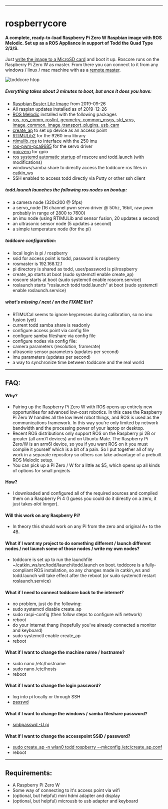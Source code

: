 ___
# rospberrycore

#### A complete, ready-to-load Raspberry Pi Zero W Raspbian image with ROS Melodic.  Set up as a ROS Appliance in support of Todd the Quad Type 2/3/S.  
Just [write the image to a MicroSD card](https://www.raspberrypi.org/documentation/installation/installing-images/README.md "write the image to a MicroSD card") and boot it up.  Roscore runs on the Raspberry Pi Zero W as master.  From there you can connect to it from any windows / linux / mac machine with as a [remote master](http://wiki.ros.org/ROS/Tutorials/MultipleMachines "emote master").

![toddcore htop](https://i.imgur.com/kwwD4tm.png "toddcore htop")

##### Everything takes about 3 minutes to boot, but once it does you have:
 - [Raspbian Buster Lite Image](https://www.raspberrypi.org/downloads/raspbian/ "Raspbian Buster Lite Image") from 2019-09-26
 - All raspian updates installed as of 2019-12-26
 - [ROS Melodic](http://wiki.ros.org/melodic/Installation/Source "ROS Melodic") installed with the following packages
  - [ros, ros_comm, roslint, geometry, common_msgs, std_srvs, image_common, image_transport_plugins, usb_cam](https://www.ros.org/reps/rep-0131.html#variants "ros, ros_comm, roslint, geometry, common_msgs, std_srvs, image_common, image_transport_plugins, usb_cam")
 - [create_ap](https://github.com/oblique/create_ap "create_ap") to set up device as an access point
 - [RTIMULib2](https://github.com/RTIMULib/RTIMULib2 "RTIMULib2") for the 9260 imu library
 - [rtimulib_ros](https://github.com/romainreignier/rtimulib_ros "rtimulib_ros") to interface with the 250 imu
 - [ros-pwm-pca9685](https://github.com/dheera/ros-pwm-pca9685 "ros-pwm-pca9685") for the servo driver
 - [gpiozero](https://gpiozero.readthedocs.io/en/stable/ "gpiozero") for gpio
 - [ros systemd automatic startup](https://blog.roverrobotics.com/how-to-run-ros-on-startup-bootup/ "ros systemd automatic startup") of roscore and todd.launch (with modifications)
 - windows/samba share to directly access the toddcore ros files in catkin_ws
 - SSH enabled to access todd directly via Putty or other ssh client

##### todd.launch launches the following ros nodes on bootup:
 - a camera node (320x200 @ 5fps)
 - a servo_node (16 channel pwm servo driver @ 50hz, 16bit, raw pwm probably in range of 2800 to 7600)
 - an imu node (using RTIMULib and sensor fusion, 20 updates a second)
 - an ultrasonic sensor node (5 updates a second)
 - a simple temperature node (for the pi)

##### toddcore configuration:
 - local login is pi / rospberry
 - ssid for access point is todd, password is rospberry
 - rosmaster is 192.168.12.1
 - pi directory is shared as todd, user/password is pi/rospberry
 - create_ap starts at boot (sudo systemctl enable create_ap)
 - roscore starts at boot (sudo systemctl enable roscore.service)
 - roslaunch starts "roslaunch todd todd.launch" at boot (sudo systemctl enable roslaunch.service)

##### what's missing / next / on the FIXME list?
 - RTIMUCal seems to ignore keypresses during calibration, so no imu fusion (yet)
 - current todd samba share is readonly
 - configure access point via config file
 - configure samba fileshare via config file
 - configure nodes via config file:
  - camera parameters (resolution, framerate)
  - ultrasonic sensor parameters (updates per second)
  - imu parameters (updates per second)
 - a way to synchronize time between toddcore and the real world
-------
## FAQ:
#### Why?
- Pairing up the Raspberry Pi Zero W with ROS opens up entirely new opportunities for advanced low-cost robotics.  In this case the Raspberry Pi Zero W handles all the low level robot things, and ROS is used as the communications framework.  In this way you're only limited by network bandwidth and the processing power of your laptop or desktop.
- Recent ROS distributions only support ROS on the Raspberry pi 2B or greater (all arm7l devices) and on Ubuntu Mate.  The Raspberry Pi Zero/W is an arm6l device, so you if you want ROS on it you must compile it yourself which is a bit of a pain.  So I put together all of my work in a separate repository so others can take advantage of a prebuilt ROS Melodic setup.
- You can pick up a Pi Zero / W for a little as $5, which opens up all kinds of options for small projects

#### How?
 - I downloaded and configured all of the required sources and compiled them on a Raspberry Pi 4 (I guess you could do it directly on a zero, it just takes *alot* longer). 

#### Will this work on any Raspberry Pi?
 - In theory this should work on any Pi from the zero and original A+ to the 4B.

#### What if I want my project to do something different / launch different nodes / not launch some of those nodes / write my own nodes?
 - toddcore is set up to run the launchfile ~/catkin_ws/src/todd/launch/todd.launch on boot.  toddcore is a fully-compliant ROS installation, so any changes made in catkin_ws and todd.launch will take effect after the reboot (or sudo systemctl restart roslaunch.service)

#### What if I need to connect toddcore back to the internet?
 - no problem, just do the following:
  - sudo systemctl disable create_ap
  - sudo raspi-config (then follow steps to configure wifi network)
  - reboot
  - do your internet thang (hopefully you've already connected a monitor and keyboard)
  - sudo systemctl enable create_ap
  - reboot

#### What if I want to change the machine name / hostname?
 - sudo nano /etc/hostname
 - sudo nano /etc/hosts
 - reboot

#### What if I want to change the login password?
 - log into pi locally or through SSH
 - [passwd](https://www.raspberrypi.org/documentation/linux/usage/users.md "passwd") 

#### What if I want to change the windows / samba fileshare password?
 - [smbpasswd -U pi](https://www.dark-hamster.com/operating-system/linux/ubuntu/reset-samba-user-password-via-command-line/ "smbpasswd -U pi")

#### What if I want to change the accesspoint SSID / password?
 - [sudo create_ap -n wlan0 todd rospberry --mkconfig /etc/create_ap.conf](https://github.com/oblique/create_ap#ap-without-internet-sharing "sudo create_ap -n wlan0 todd rospberry --mkconfig /etc/create_ap.conf")
 - reboot
___
## Requirements:
 - A Raspberry Pi Zero W
 - Some way of connecting to it's access point via wifi
 - (optional, but helpful) mini hdmi adapter and display
 - (optional, but helpful) microusb to usb adapter and keyboard
